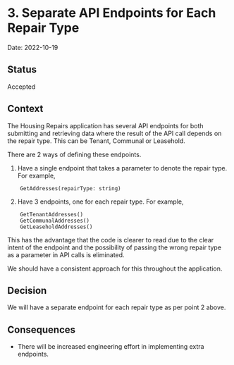 # 3. Separate API Endpoints for Each Repair Type

Date: 2022-10-19

## Status

Accepted

## Context

The Housing Repairs application has several API endpoints for both submitting and retrieving data where the result of the API call depends on the repair type. This can be Tenant, Communal or Leasehold.  

There are 2 ways of defining these endpoints.

1. Have a single endpoint that takes a parameter to denote the repair type. For example, 

```
    GetAddresses(repairType: string)
```
2. Have 3 endpoints, one for each repair type. For example,

```
    GetTenantAddresses()
    GetCommunalAddresses()
    GetLeaseholdAddresses()
```
This has the advantage that the code is clearer to read due to the clear intent of the endpoint and the possibility of passing the wrong repair type as a parameter in API calls is eliminated.

We should have a consistent approach for this throughout the application.


## Decision

We will have a separate endpoint for each repair type as per point 2 above.

## Consequences

- There will be increased engineering effort in implementing extra endpoints.
